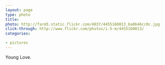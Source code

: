 ```yaml
---
layout: page
type: photo
title: 
photo: http://farm5.static.flickr.com/4037/4455160013_ba8646cc0c.jpg
click-through: http://www.flickr.com/photos/i-5-m/4455160013/
categories: 

- pictures
---
```

Young Love.
